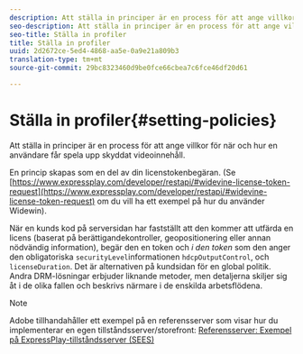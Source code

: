 ```yaml
---
description: Att ställa in principer är en process för att ange villkor för när och hur en användare får spela upp skyddat videoinnehåll.
seo-description: Att ställa in principer är en process för att ange villkor för när och hur en användare får spela upp skyddat videoinnehåll.
seo-title: Ställa in profiler
title: Ställa in profiler
uuid: 2d2672ce-5ed4-4868-aa5e-0a9e21a809b3
translation-type: tm+mt
source-git-commit: 29bc8323460d9be0fce66cbea7c6fce46df20d61

---
```



# Ställa in profiler{#setting-policies}

Att ställa in principer är en process för att ange villkor för när och hur en användare får spela upp skyddat videoinnehåll.

En princip skapas som en del av din licenstokenbegäran. (Se [https://www.expressplay.com/developer/restapi/#widevine-license-token-request](https://www.expressplay.com/developer/restapi/#widevine-license-token-request) om du vill ha ett exempel på hur du använder Widewin).

När en kunds kod på serversidan har fastställt att den kommer att utfärda en licens (baserat på berättigandekontroller, geopositionering eller annan nödvändig information), begär den en token och *i den token* som den anger den obligatoriska `securityLevel`informationen `hdcpOutputControl`, och `licenseDuration`. Det är alternativen på kundsidan för en global politik. Andra DRM-lösningar erbjuder liknande metoder, men detaljerna skiljer sig åt i de olika fallen och beskrivs närmare i de enskilda arbetsflödena.

>[!NOTE]
>
>Adobe tillhandahåller ett exempel på en referensserver som visar hur du implementerar en egen tillståndsserver/storefront: [Referensserver: Exempel på ExpressPlay-tillståndsserver (SEES)](../../multi-drm-workflows/feature-topics/sees-reference-server.md)

